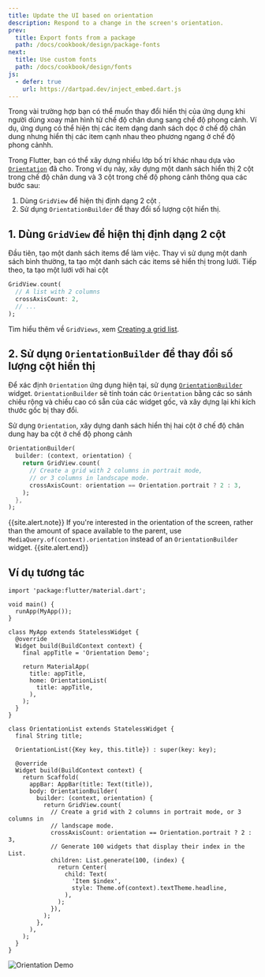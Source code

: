 ```yaml
---
title: Update the UI based on orientation
description: Respond to a change in the screen's orientation.
prev:
  title: Export fonts from a package
  path: /docs/cookbook/design/package-fonts
next:
  title: Use custom fonts
  path: /docs/cookbook/design/fonts
js:
  - defer: true
    url: https://dartpad.dev/inject_embed.dart.js
---
```


Trong vài trường hợp bạn có thể muốn thay đổi hiển thị của ứng dụng khi người dùng xoay màn hình từ chế độ chân dung sang chế độ phong cảnh. Ví dụ, ứng dụng có thể hiện thị các item dạng danh sách dọc ở chế độ chân dung nhưng hiển thị các item cạnh nhau theo phương ngang ở chế độ phong cảnhh.

Trong Flutter, bạn có thể xây dựng nhiều lớp bố trí khác nhau dựa vào [`Orientation`][] đã cho.
Trong ví dụ này, xây dựng một danh sách hiển thị 2 cột trong chế độ chân dung và 3 cột trong chế độ phong cảnh thông qua các bước sau:

  1. Dùng `GridView` để hiện thị định dạng 2 cột .
  2. Sử dụng `OrientationBuilder` để thay đổi số lượng cột hiển thị.

## 1. Dùng `GridView` để hiện thị định dạng 2 cột

Đầu tiên, tạo một danh sách items để làm việc. Thay vì sử dụng một danh sách bình thường, ta tạo một danh sách các items sẽ hiển thị trong lưới. Tiếp theo, ta tạo một lưới với hai cột

<!-- skip -->
```dart
GridView.count(
  // A list with 2 columns
  crossAxisCount: 2,
  // ...
);
```

Tìm hiểu thêm về `GridViews`, xem [Creating a grid list][].

## 2. Sử dụng `OrientationBuilder` để thay đổi số lượng cột hiển thị

Để xác định `Orientation`  ứng dụng hiện tại, sử dụng
[`OrientationBuilder`][] widget.
 `OrientationBuilder` sẽ tính toán các `Orientation` bằng các so sánh chiều rộng và chiều cao có sẵn của các widget gốc, và xây dựng lại khi kích thước gốc bị thay đổi.

Sử dụng `Orientation`, xây dựng danh sách hiển thị hai cột ở chế độ chân dung hay ba cột ở chế độ phong cảnh

<!-- skip -->
```dart
OrientationBuilder(
  builder: (context, orientation) {
    return GridView.count(
      // Create a grid with 2 columns in portrait mode,
      // or 3 columns in landscape mode.
      crossAxisCount: orientation == Orientation.portrait ? 2 : 3,
    );
  },
);
```

{{site.alert.note}}
  If you're interested in the orientation of the screen,
  rather than the amount of space available to the parent,
  use `MediaQuery.of(context).orientation` instead of an
  `OrientationBuilder` widget.
{{site.alert.end}}

## Ví dụ tương tác

```run-dartpad:theme-light:mode-flutter:run-true:width-100%:height-500px:split-60:ga_id-interactive_example
import 'package:flutter/material.dart';

void main() {
  runApp(MyApp());
}

class MyApp extends StatelessWidget {
  @override
  Widget build(BuildContext context) {
    final appTitle = 'Orientation Demo';

    return MaterialApp(
      title: appTitle,
      home: OrientationList(
        title: appTitle,
      ),
    );
  }
}

class OrientationList extends StatelessWidget {
  final String title;

  OrientationList({Key key, this.title}) : super(key: key);

  @override
  Widget build(BuildContext context) {
    return Scaffold(
      appBar: AppBar(title: Text(title)),
      body: OrientationBuilder(
        builder: (context, orientation) {
          return GridView.count(
            // Create a grid with 2 columns in portrait mode, or 3 columns in
            // landscape mode.
            crossAxisCount: orientation == Orientation.portrait ? 2 : 3,
            // Generate 100 widgets that display their index in the List.
            children: List.generate(100, (index) {
              return Center(
                child: Text(
                  'Item $index',
                  style: Theme.of(context).textTheme.headline,
                ),
              );
            }),
          );
        },
      ),
    );
  }
}
```

<noscript>
  <img src="/images/cookbook/orientation.gif" alt="Orientation Demo" class="site-mobile-screenshot" />
</noscript>


[Creating a grid list]: /docs/cookbook/lists/grid-lists
[`Orientation`]: {{site.api}}/flutter/widgets/Orientation-class.html
[`OrientationBuilder`]: {{site.api}}/flutter/widgets/OrientationBuilder-class.html
